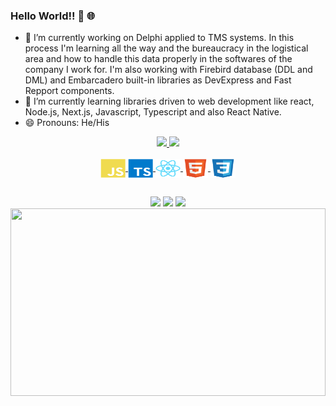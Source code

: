### Hello World!! 👋 🌐
- 🔭 I’m currently working on Delphi applied to TMS systems. In this process I'm learning all the way and the bureaucracy in the logistical area and how to handle this data properly in the softwares of the company I work for. I'm also working with Firebird database (DDL and DML) and Embarcadero built-in libraries as DevExpress and Fast Repport components.
- 🌱 I’m currently learning libraries driven to web development like react, Node.js, Next.js, Javascript, Typescript and also React Native.
- 😄 Pronouns: He/His

<div align="center">
  <a href="https://github.com/StealthWorm">                       
  <img height="180em" src="https://github-readme-stats.vercel.app/api?username=StealthWorm&theme=blue-green&include_all_commits=true&count_private=true"/>
  <img height="180em" src="https://github-readme-stats.vercel.app/api/top-langs/?username=StealthWorm&theme=blue-green&layout=compact&langs_count=7"/>
</div>
  
<div style="display: inline_block" align="center"><br>
  <img align="center" alt="Thierry-Js" height="30" width="40" src="https://raw.githubusercontent.com/devicons/devicon/master/icons/javascript/javascript-plain.svg">
  <img align="center" alt="Thierry-Ts" height="30" width="40" src="https://raw.githubusercontent.com/devicons/devicon/master/icons/typescript/typescript-plain.svg">
  <img align="center" alt="Thierry-React" height="30" width="40" src="https://raw.githubusercontent.com/devicons/devicon/master/icons/react/react-original.svg">
  <img align="center" alt="Thierry-HTML" height="30" width="40" src="https://raw.githubusercontent.com/devicons/devicon/master/icons/html5/html5-original.svg">
  <img align="center" alt="Thierry-CSS" height="30" width="40" src="https://raw.githubusercontent.com/devicons/devicon/master/icons/css3/css3-original.svg">

</div>
  
  ##
 
<div align="center"> 
  <a href="https://www.instagram.com/mm_thierry" target="_blank"><img src="https://img.shields.io/badge/-Instagram-%23E4405F?style=for-the-badge&logo=instagram&logoColor=white" target="_blank"></a>
  <a href = "mailto:thierrypitela@hotmail.com"><img src="https://img.shields.io/badge/Microsoft_Outlook-0078D4?style=for-the-badge&logo=microsoft-outlook&logoColor=white" target="_blank"></a>
  <a href="https://www.linkedin.com/in/thierry-pitela-santos-970221188" target="_blank"><img src="https://img.shields.io/badge/-LinkedIn-%230077B5?style=for-the-badge&logo=linkedin&logoColor=white" target="_blank"></a> 
</div>

<img src="https://66.media.tumblr.com/04222dc0068696db3238bff88c968305/tumblr_inline_n92y7nGykO1s3jnih.gif" width="100%" height="300"/>
